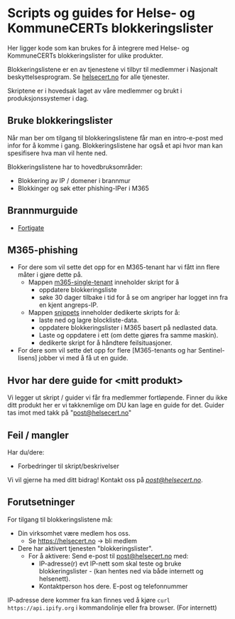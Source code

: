 # Scripts og guides for Helse- og KommuneCERTs blokkeringslister

Her ligger kode som kan brukes for å integrere med Helse- og KommuneCERTs blokkeringslister for ulike produkter.

Blokkeringslistene er en av tjenestene vi tilbyr til medlemmer i Nasjonalt beskyttelsesprogram. Se [helsecert.no](helsecert.no) for alle tjenester.

Skriptene er i hovedsak laget av våre medlemmer og brukt i produksjonssystemer i dag. 

## Bruke blokkeringslister

Når man ber om tilgang til blokkeringslistene får man en intro-e-post med infor for å komme i gang. Blokkeringslistene har også et api hvor man kan spesifisere hva man vil hente ned.

Blokkeringslistene har to hovedbruksområder: 
- Blokkering av IP / domener i brannmur
- Blokkinger og søk etter phishing-IPer i M365

## Brannmurguide
- [Fortigate](https://github.com/helsecert/blocklist/blob/master/Fortigate%20brannmur)

## M365-phishing

- For dere som vil sette det opp for en M365-tenant har vi fått inn flere måter i gjøre dette på.
  - Mappen [m365-single-tenant](https://github.com/helsecert/blocklist/tree/master/m365-single-tenant) inneholder skript for å
    - oppdatere blokkeringsliste
    - søke 30 dager tilbake i tid for å se om angriper har logget inn fra en kjent angreps-IP.
  - Mappen [snippets](https://github.com/helsecert/blocklist/tree/master/snippets) inneholder dedikerte skripts for å:
    - laste ned og lagre blockliste-data.
    - oppdatere blokkeringslister i M365 basert på nedlasted data.
    - Laste og oppdatere i ett (om dette gjøres fra samme maskin).
    - dedikerte skript for å håndtere feilsituasjoner.
- For dere som vil sette det opp for flere [M365-tenants og har Sentinel-lisens] jobber vi med å få ut en guide.

## Hvor har dere guide for \<mitt produkt\>

Vi legger ut skript / guider vi får fra medlemmer fortløpende. Finner du ikke ditt produkt her er vi takknemlige om DU kan lage en guide for det. Guider tas imot med takk på "post@helsecert.no"

## Feil / mangler
Har du/dere:
* Forbedringer til skript/beskrivelser

Vi vil gjerne ha med ditt bidrag! Kontakt oss på *post@helsecert.no*.


## Forutsetninger


For tilgang til blokkeringslistene må:
* Din virksomhet være medlem hos oss. 
  * Se https://helsecert.no -> bli medlem
* Dere har aktivert tjenesten "blokkeringslister". 
  * For å aktivere:  Send e-post til post@helsecert.no med:
    * IP-adresse(r) evt IP-nett som skal teste og bruke blokkeringslister - (kan hentes ned via både internett og helsenett).
    * Kontaktperson hos dere. E-post og telefonnummer
 
IP-adresse dere kommer fra kan finnes ved å kjøre `curl https://api.ipify.org` i kommandolinje eller fra browser. (For internett)
